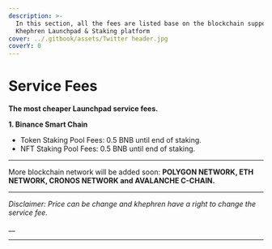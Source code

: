 ```yaml
---
description: >-
  In this section, all the fees are listed base on the blockchain supported by
  Khephren Launchpad & Staking platform
cover: ../.gitbook/assets/Twitter header.jpg
coverY: 0
---
```


# Service Fees

**The most cheaper Launchpad service fees.**

**1. Binance Smart Chain**

* Token Staking Pool Fees: 0.5 BNB until end of staking.
* NFT Staking Pool Fees: 0.5 BNB until end of staking.

****



More blockchain network will be added soon: **POLYGON NETWORK, ETH NETWORK, CRONOS NETWORK and AVALANCHE C-CHAIN.**&#x20;

****

_Disclaimer: Price can be change and khephren have a right to change the service fee._

__

****
